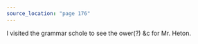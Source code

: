 ```yaml
---
source_location: "page 176"
---
```

I visited the grammar schole to see the ower(?) &c for Mr. Heton.
